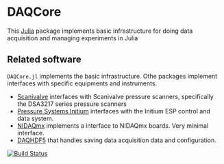 # DAQCore

This [Julia](https://julialang.org) package implements basic infrastructure for doing data acquisition and managing experiments in Julia


## Related software

`DAQCore.jl` implements the basic infrastructure. Othe packages implement interfaces with specific equipments and instruments.

 * [Scanivalve](https://github.com/pjsjipt/Scanivalve.jl) interfaces with Scanivalve pressure scanners, specifically the DSA3217 series pressure scanners
 * [Pressure Systems Initium](https://github.com/pjsjipt/DTCInitium.jl) interfaces with the Initium ESP control and data system.
 * [NIDAQmx](https://github.com/pjsjipt/DAQnidaqmx.jl) implements a interface to NIDAQmx boards. Very minimal interface.
 * [DAQHDF5](https://github.com/pjsjipt/DAQHDF5.jl) that handles saving data acquisition data and configuration.
 
 

[![Build Status](https://github.com/pjsjipt/DAQCore.jl/actions/workflows/CI.yml/badge.svg?branch=main)](https://github.com/pjsjipt/DAQCore.jl/actions/workflows/CI.yml?query=branch%3Amain)
